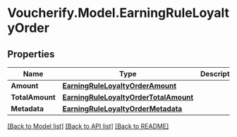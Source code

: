 # Voucherify.Model.EarningRuleLoyaltyOrder

## Properties

Name | Type | Description | Notes
------------ | ------------- | ------------- | -------------
**Amount** | [**EarningRuleLoyaltyOrderAmount**](EarningRuleLoyaltyOrderAmount.md) |  | [optional] 
**TotalAmount** | [**EarningRuleLoyaltyOrderTotalAmount**](EarningRuleLoyaltyOrderTotalAmount.md) |  | [optional] 
**Metadata** | [**EarningRuleLoyaltyOrderMetadata**](EarningRuleLoyaltyOrderMetadata.md) |  | [optional] 

[[Back to Model list]](../../README.md#documentation-for-models) [[Back to API list]](../../README.md#documentation-for-api-endpoints) [[Back to README]](../../README.md)

